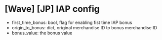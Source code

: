 # [Wave] [JP] IAP config
- first_time_bonus: bool, flag for enabling fist time IAP bonus
- origin_to_bonus: dict, original merchandise ID to bonus merchandise ID
- bonus_value: the bonus value
